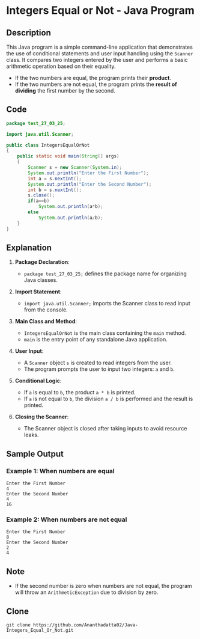 
# Integers Equal or Not - Java Program

## Description

This Java program is a simple command-line application that demonstrates the use of conditional statements and user input handling using the `Scanner` class. It compares two integers entered by the user and performs a basic arithmetic operation based on their equality.

- If the two numbers are equal, the program prints their **product**.
- If the two numbers are not equal, the program prints the **result of dividing** the first number by the second.

## Code

```java
package test_27_03_25;

import java.util.Scanner;

public class IntegersEqualOrNot 
{
    public static void main(String[] args) 
    {
        Scanner s = new Scanner(System.in);
        System.out.println("Enter the First Number");
        int a = s.nextInt();
        System.out.println("Enter the Second Number");
        int b = s.nextInt();
        s.close();        
        if(a==b)
            System.out.println(a*b);
        else
            System.out.println(a/b);
    }
}
```

## Explanation

1. **Package Declaration**: 
   - `package test_27_03_25;` defines the package name for organizing Java classes.

2. **Import Statement**: 
   - `import java.util.Scanner;` imports the Scanner class to read input from the console.

3. **Main Class and Method**:
   - `IntegersEqualOrNot` is the main class containing the `main` method.
   - `main` is the entry point of any standalone Java application.

4. **User Input**:
   - A `Scanner` object `s` is created to read integers from the user.
   - The program prompts the user to input two integers: `a` and `b`.

5. **Conditional Logic**:
   - If `a` is equal to `b`, the product `a * b` is printed.
   - If `a` is not equal to `b`, the division `a / b` is performed and the result is printed.

6. **Closing the Scanner**:
   - The Scanner object is closed after taking inputs to avoid resource leaks.

## Sample Output

### Example 1: When numbers are equal
```
Enter the First Number
4
Enter the Second Number
4
16
```

### Example 2: When numbers are not equal
```
Enter the First Number
8
Enter the Second Number
2
4
```

## Note
- If the second number is zero when numbers are not equal, the program will throw an `ArithmeticException` due to division by zero.

## Clone
```
git clone https://github.com/Ananthadatta02/Java-Integers_Equal_Or_Not.git
```
